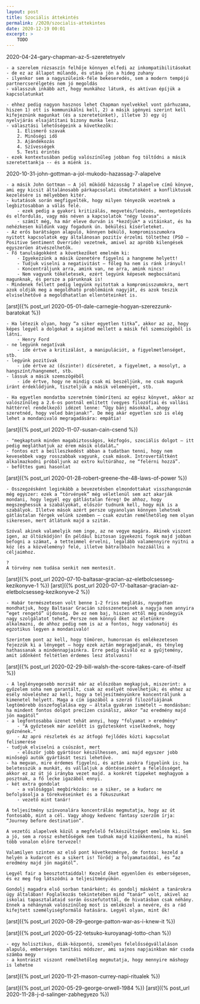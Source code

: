 ```yaml
---
layout: post
title: Szociális áttekintés
permalink: /2020/szocialis-attekintes
date: 2020-12-19 00:01
excerpt: >
    TODO
---
```


2020-04-24-gary-chapman-az-5-szeretetnyelv

    - a szerelem rózsaszín felhője könnyen elfedi az inkompatibilitásokat
    - de ez az állapot múlandó, és utána jön a hideg zuhany
    - ilyenkor sem a nagyszüleink-féle bekeseredés, sem a modern tempójú partnercserélgetés nem jó megoldás
    - válasszuk inkább azt, hogy munkához látunk, és aktívan épíjük a kapcsolatunkat

    - ehhez pedig nagyon hasznos lehet Chapman nyelvekkel vont párhuzama, hiszen 1) ott is kommunikálni kell, 2) a másik igényei szerint kell kifejeznünk magunkat (és a szeretetünket), illetve 3) egy új nyelvjárás elsajátítani bizony munka lesz.
    - választási lehetőségeink a következők:
        1. Elismerő szavak
        2. Minőségi idő
        3. Ajándékozás
        4. Szívességek
        5. Testi érintés
    - ezek kontextusában pedig valószínűleg jobban fog töltődni a másik szeretettankja -- és a miénk is.

2020-10-31-john-gottman-a-jol-mukodo-hazassag-7-alapelve

    - a másik John Gottman – A jól működő házasság 7 alapelve című könyve, ami egy kicsit általánosabb párkapcsolati útmutatóként a konfliktusok kezelésére is mélyebben kitér.
    - kutatások során megfigyelték, hogy milyen tényezők vezetnek a legbiztosabban a válás felé.
        - ezek pedig a gyakori kritizálás, megvetés/lenézés, mentegetőzés és elfordulás, vagy más néven a kapcsolatok "négy lovasa".
        - számít még, ha már eleve durván is *kezdjük* a vitáinkat, és ha nehézkesen küldünk vagy fogadunk ún. békülési kísérleteket.
    - Az erős barátságon alapuló, könnyen békülő, kompromisszumokra nyitott kapcsolatok egy általánosan pozitív érzelmi töltethez (PSO – Positive Sentiment Override) vezetnek, amivel az apróbb kilengések egyszerűen átvészelhetők.
    - Fő tanulságokként a következőket emelném ki:
        - Igyekezzünk a másik üzenetére figyelni a hangneme helyett!
        - Tudjuk viselni a negativitást – főleg ha nem is ránk irányul!
        - Koncentráljunk arra, amink van, ne arra, amink nincs!
        - Nem vagyunk tökéletesek, ezért legyünk képesek megbocsátani magunknak, és persze a párunknak is!
    - Mindenek fellett pedig legyünk nyitottak a kompromisszumokra, mert azok oldják meg a megoldható problémáink nagyját, és azok teszik elviselhetővé a megoldhatatlan ellentéteinket is.





[arst]({% post_url 2020-05-01-dale-carnegie-hogyan-szerezzunk-baratokat %})

    - Ha létezik olyan, hogy “a siker egyetlen titka”, akkor az az, hogy képes legyél a dolgokat a sajátod mellett a másik fél szemszögéből is látni.
        - Henry Ford
    - ne legyünk negatívak
        - ide értve a kritizálást, a manipulációt, a figyelmetlenséget, stb.
    - legyünk pozitívak
        - ide értve az (őszinte!) dícséretet, a figyelmet, a mosolyt, a hangszínt/hangnemet, stb.
    - lássuk a másik szemszögéből
        - ide értve, hogy ne mindig csak mi beszéljünk, ne csak magunk iránt érdeklődjünk, tiszteljük a másik véleményét, stb.

    - Ha egyetlen mondatba szeretném tömöríteni az egész könyvet, akkor az valószínűleg a 2.6-os pontnál említett (vegyes filozófiai és vallási háttérrel rendelkező) idézet lenne: “Úgy bánj másokkal, ahogy szeretnéd, hogy veled bánjanak!”. De még akár egyetlen szó is elég lehet a mondanivaló megragadására: empátia!

[arst]({% post_url 2020-11-07-susan-cain-csend %})

    - "megkaptunk minden magabiztosságos, kézfogós, szociális dolgot – itt pedig megláthatjuk az érem másik oldalát…"
    - fontos ezt a beilleszkedést abban a tudatban tenni, hogy nem kevesebbek vagy rosszabbak vagyunk, csak mások. Introvertáltként alkalmazkodni próbáljunk az extro kultúrához, ne “felérni hozzá”.
    - befőttes gumi hasonlat




[arst]({% post_url 2020-01-28-robert-greene-the-48-laws-of-power %})

    - Összegzésként leginkább a bevezetésben elmondottakat visszhangoznám még egyszer: ezek a “törvények” még véletlenül sem azt akarják mondani, hogy legyél egy gátlástalan féreg! De ahhoz, hogy megszeghessük a szabályokat, először tudnunk kell, hogy mik is a szabályok. Illetve mások azért persze ugyanolyan könnyen lehetnek gátlástalan férgek velünk szemben – csak ezután remélhetőleg nem olyan sikeresen, mert átlátunk majd a szitán.

    Szóval akinek valamelyik nem inge, az ne vegye magára. Akinek viszont igen, az öltözködjön! Én például biztosan igyekezni fogok majd jobban befogni a számat, a tetteimmel érvelni, legalább valamennyire nyitni a köz (és a közvélemény) felé, illetve bátra(bba)n hozzáállni a céljaimhoz.

    ?
    A törvény nem tudása senkit nem mentesít.

[arst]({% post_url 2020-07-10-baltasar-gracian-az-eletbolcsesseg-kezikonyve-1 %})
[arst]({% post_url 2020-07-17-baltasar-gracian-az-eletbolcsesseg-kezikonyve-2 %})

    - Habár természetesen volt benne 1-2 friss meglátás, nyugodtan mondhatjuk, hogy Baltasar Gracián szösszeneteinek a nagyja nem annyira “eget rengető” újdonság. De ez nem baj, hiszen ettől még mindegyik nagy szolgálatot tehet… Persze nem könnyű őket az életünkre alkalmazni, de ahhoz pedig nem is az a fontos, hogy vadonatúj és egzotikus legyen a mondanivaló!

    Szerintem pont az kell, hogy tömören, humorosan és emlékezetesen fejezzük ki a lényeget – hogy ezek aztán megragadjanak, és tényleg hathassanak a mindennapjainkra. Erre pedig kiváló ez a gyűjtemény, amit időnként feltétlen érdemes lesz átolvasni!

[arst]({% post_url 2020-02-29-bill-walsh-the-score-takes-care-of-itself %})

    - A leglényegesebb morzsát már az előszóban megkapjuk, miszerint: a győzelem soha nem garantált, csak az esélyét növelhetjük; és ehhez az esély növeléshez az kell, hogy a teljesítményünkre koncentráljunk a kimenetel helyett. Maga a cím igazából a szerző filozófiájának legtömörebb összefoglalása egy – általa gyakran ismételt – mondásban: ha mindent fontos dolgot precízen csinálsz, akkor “az eredmény majd jön magától”
    - a legfontosabba üzenet tehát annyi, hogy "folyamat > eredmény"
        - "A győztesek már azelőtt is győztesként viselkednek, hogy győznének."
        - Az apró részletek és az átfogó fejlődés közti kapcsolat felismerése
    - tudjuk elviselni a csúszást, mert
        - először jobb gyártósor készülhessen, ami majd egyszer jobb minőségű autók gyártását teszi lehetővé.
    - ha megvan, mire érdemes figyelni, és aztán azokra figyelünk is; ha beletesszük a munkát, és vállaljuk a döntéseinkért a felelősséget, akkor ez az út jó irányba vezet majd. a konkrét tippeket meghagyom a posztnak, a fő lecke igazából ennyi.
    - két extra gondolat
        - a valósággal megbírkózás: se a siker, se a kudarc ne befolyásolja a törekvéseinket és a fókuszunkat
        - vezető mint tanár!

    A teljesítmény színvonalára koncentrálás megmutatja, hogy az út fontosabb, mint a cél. Vagy ahogy kedvenc fantasy szerzőm írja: “Journey before destination”.

    A vezetői alapelvek közül a megfelelő felkészültséget emelném ki. Sem a jó, sem a rossz eshetőségek nem tudnak majd kizökkenteni, ha minél több vonalon előre tervezel!

    Valamilyen szinten az első pont következménye, de fontos: kezeld a helyén a kudarcot és a sikert is! Törődj a folyamataiddal, és “az eredmény majd jön magától”.

    Legyél fair a beosztottaiddal! Kezeld őket egyenlően és emberségesen, és ez meg fog látszódni a teljesítményükön.

    Gondolj magadra első sorban tanárként; és gondolj másként a tanárokra úgy általában! Foglalkozás tekintetében mind “tanár” volt, akivel az iskolai tapasztalataid során összefutottál, de hivatásban csak néhány. Ennek a néhánynak valószínűleg most is emlékszel a nevére, és a rád kifejtett személyiségformáló hatására. Legyél olyan, mint ők!

[arst]({% post_url 2020-08-29-george-patton-war-as-i-knew-it %})




[arst]({% post_url 2020-05-22-tetsuko-kuroyanagi-totto-chan %})

    - egy holisztikus, diák-központú, személyes felelősségvállaláson alapuló, emberséges tanítási módszer, ami sajnos napjainkban már csoda számba megy
    - a kontraszt viszont remélhetőleg megmutatja, hogy mennyire máshogy is lehetne

[arst]({% post_url 2020-11-21-mason-currey-napi-ritualek %})







[arst]({% post_url 2020-05-29-george-orwell-1984 %})
[arst]({% post_url 2020-11-28-j-d-salinger-zabhegyezo %})